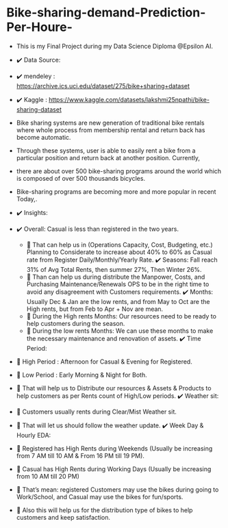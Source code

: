 # Bike-sharing-demand-Prediction-Per-Houre-
* This is my Final Project during my Data Science Diploma @Epsilon AI.

* ✔️ Data Source:
* ✔️ mendeley : https://archive.ics.uci.edu/dataset/275/bike+sharing+dataset
* ✔️ Kaggle : https://www.kaggle.com/datasets/lakshmi25npathi/bike-sharing-dataset

* Bike sharing systems are new generation of traditional bike rentals where whole process from membership rental and return back has become automatic.
* Through these systems, user is able to easily rent a bike from a particular position and return back at another position. Currently,
* there are about over 500 bike-sharing programs around the world which is composed of over 500 thousands bicycles.
* Bike-sharing programs are becoming more and more popular in recent Today,.

* ✔️ Insights:
* ✔️ Overall: Casual is less than registered in the two years.
  * 🔻 That can help us in (Operations Capacity, Cost, Budgeting, etc.) Planning to Considerate to increase about 40% to 60% as Casual rate from Register Daily/Monthly/Yearly Rate.
✔️ Seasons: Fall reach 31% of Avg Total Rents, then summer 27%, Then Winter 26%.
  * 🔻 Than can help us during distribute the Manpower, Costs, and Purchasing Maintenance/Renewals OPS to be in the right time to avoid any disagreement with Customers requirements.
✔️ Months: Usually Dec & Jan are the low rents, and from May to Oct are the High rents, but from Feb to Apr + Nov are mean.
  * 🔻 During the High rents Months: Our resources need to be ready to help customers during the season.
  * 🔻 During the low rents Months: We can use these months to make the necessary maintenance and renovation of assets.
✔️ Time Period:
* 🔻 High Period : Afternoon for Casual & Evening for Registered.
* 🔻 Low Period : Early Morning & Night for Both.
* 🔻 That will help us to Distribute our resources & Assets & Products to help customers as per Rents count of High/Low periods.
✔️ Weather sit:
* 🔻 Customers usually rents during Clear/Mist Weather sit.
* 🔻 That will let us should follow the weather update.
✔️ Week Day & Hourly EDA:
* 🔻 Registered has High Rents during Weekends (Usually be increasing from 7 AM till 10 AM & From 16 PM till 19 PM).
* 🔻 Casual has High Rents during Working Days (Usually be increasing from 10 AM till 20 PM)
* 🔻 That’s mean: registered Customers may use the bikes during going to Work/School, and Casual may use the bikes for fun/sports.
* 🔻 Also this will help us for the distribution type of bikes to help customers and keep satisfaction.
